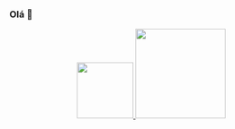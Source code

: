 ### Olá 👋
<div align="center">
 <a href="https://github.com/Gryzs">
  <img height="100em" src="https://spotify-github-profile.vercel.app/api/view.svg?uid=314kelkhwdeiegkzdlfsbvu7mmpy&redirect=true][https://spotify-github-profile.vercel.app/api/view.svg?uid=314kelkhwdeiegkzdlfsbvu7mmpy&cover_image=true&theme=natemoo-re&show_offline=true&bar_color=53b14f&bar_color_cover=true)">
  <img height="160em" src="https://lanyard.cnrad.dev/api/686489824546390026?borderRadius=5px&hideTimestamp=true&hideUser=false">
</div>
